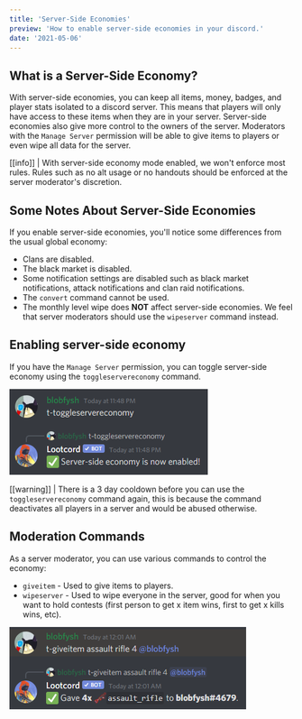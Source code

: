 ```yaml
---
title: 'Server-Side Economies'
preview: 'How to enable server-side economies in your discord.'
date: '2021-05-06'
---
```


## What is a Server-Side Economy?

With server-side economies, you can keep all items, money, badges, and player stats isolated to a discord server. This means that players will only have access to these items when they are in your server. Server-side economies also give more control to the owners of the server. Moderators with the `Manage Server` permission will be able to give items to players or even wipe all data for the server.

[[info]]
| With server-side economy mode enabled, we won't enforce most rules. Rules such as no alt usage or no handouts should be enforced at the server moderator's discretion.

## Some Notes About Server-Side Economies

If you enable server-side economies, you'll notice some differences from the usual global economy:

- Clans are disabled.
- The black market is disabled.
- Some notification settings are disabled such as black market notifications, attack notifications and clan raid notifications.
- The `convert` command cannot be used.
- The monthly level wipe does **NOT** affect server-side economies. We feel that server moderators should use the `wipeserver` command instead.

## Enabling server-side economy

If you have the `Manage Server` permission, you can toggle server-side economy using the `toggleservereconomy` command.

![using the toggleservereconomy command](./serversidecommand.png)

[[warning]]
| There is a 3 day cooldown before you can use the `toggleservereconomy` command again, this is because the command deactivates all players in a server and would be abused otherwise.

## Moderation Commands

As a server moderator, you can use various commands to control the economy:

- `giveitem` - Used to give items to players.
- `wipeserver` - Used to wipe everyone in the server, good for when you want to hold contests (first person to get x item wins, first to get x kills wins, etc).

![using the giveitem command](./giveitemcommand.png)